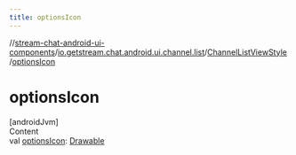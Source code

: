 ```yaml
---
title: optionsIcon
---
```

//[stream-chat-android-ui-components](../../../index.md)/[io.getstream.chat.android.ui.channel.list](../index.md)/[ChannelListViewStyle](index.md)/[optionsIcon](optionsIcon.md)



# optionsIcon  
[androidJvm]  
Content  
val [optionsIcon](optionsIcon.md): [Drawable](https://developer.android.com/reference/kotlin/android/graphics/drawable/Drawable.html)  



